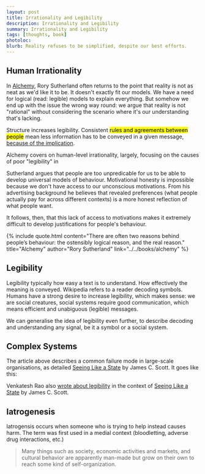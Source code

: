 ```yaml
---
layout: post
title: Irrationality and Legibility
description: Irrationality and Legibility
summary: Irrationality and Legibility
tags: [thoughts, book]
photoloc:
blurb: Reality refuses to be simplified, despite our best efforts. 
---
```


## Human Irrationality 

In [Alchemy](/books/alchemy), Rory Sutherland often returns to the point that reality is not as neat as we'd like it to be. It doesn't exactly fit our models. We have a need for logical (read: legible) models to explain everything. But somehow we end up with the issue the wrong way round: we argue that reality is not "rational" without considering the scenario where it's our understanding that's lacking. 

Structure increases legibility. Consistent <mark>rules and agreements between people</mark> mean less information has to be conveyed in a given message, [because of the implication](https://www.youtube.com/watch?v=-yUafzOXHPE).   

Alchemy covers on human-level irrationality, largely, focusing on the causes of poor "legibility" in

Sutherland argues that people are too unpredicable for us to be able to develop universal models of behaviour. Motivational honesty is impossible because we don't have access to our unconscious motivations. From his advertising background he believes that revealed preferences (what people actually pay for across different contexts) is a more honest reflection of what people want. 

It follows, then, that this lack of access to motivations makes it extremely difficult to develop justifications for people's behaviour. 

{% include quote.html 
  content="There are often two reasons behind people’s behaviour: the ostensibly logical reason, and the real reason." 
  title="Alchemy" 
  author="Rory Sutherland"
  link="../../books/alchemy"
%}
 
## Legibility

Legibility typically how easy a text is to understand. How effectively the meaning is conveyed. Wikipedia refers to a reader decoding symbols. Humans have a strong desire to increase legibility, which makes sense: we are social creatures, social systems require good communication, which means efficient and unabiguous (legible) messages. 

We can generalise the idea of legibility even further, to describe decoding and understanding any signal, be it a symbol or a social system.

## Complex Systems

The article above describes a common failure mode in large-scale organisations, as detailed [Seeing Like a State](https://openlibrary.org/isbn/0300078153) by James C. Scott. It goes like this:

Venkatesh Rao also [wrote about legibility](https://www.ribbonfarm.com/2010/07/26/a-big-little-idea-called-legibility/) in the context of [Seeing Like a State](https://openlibrary.org/isbn/0300078153) by James C. Scott.

## Iatrogenesis

Iatrogensis occurs when someone who is trying to help instead causes harm. The term was first used in a medial context (bloodletting, adverse drug interactions, etc.)

> Many things such as society, economic activities and markets, and cultural behavior are apparently man-made but grow on their own to reach some kind of self-organization.
